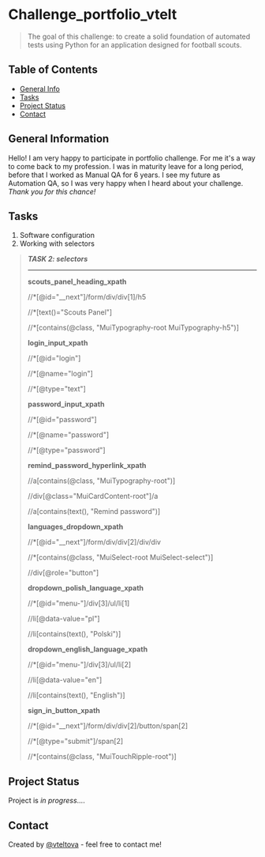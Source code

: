 # Challenge_portfolio_vtelt
> The goal of this challenge: to create a solid foundation of automated tests using Python for an application designed for football scouts.

## Table of Contents
* [General Info](#general-information)
* [Tasks](#tasks)
* [Project Status](#project-status)
* [Contact](#contact)
<!-- * [License](#license) -->


## General Information
Hello! I am very happy to participate in portfolio challenge. For me it's a way to come back to my profession. I was in maturity leave for a long period, before that I worked as Manual QA for 6 years. I see my future as Automation QA, so I was very happy when I heard about your challenge. 
*Thank you for this chance!* 

## Tasks
1. Software configuration
2. Working with selectors

>**_TASK 2: selectors_**
> 
> ---
> 
> **scouts_panel_heading_xpath**
> 
> //*[@id="__next"]/form/div/div[1]/h5
> 
> //*[text()="Scouts Panel"]
> 
> //*[contains(@class, "MuiTypography-root MuiTypography-h5")]
> 
> **login_input_xpath**
> 
> //*[@id="login"]
> 
> //*[@name="login"]
> 
> //*[@type="text"]
> 
> **password_input_xpath**
> 
> //*[@id="password"]
> 
> //*[@name="password"]
> 
> //*[@type="password"]
> 
> **remind_password_hyperlink_xpath**
> 
> //a[contains(@class, "MuiTypography-root")]
> 
> //div[@class="MuiCardContent-root"]/a
> 
> //a[contains(text(), "Remind password")]
> 
> **languages_dropdown_xpath**
> 
> //*[@id="__next"]/form/div/div[2]/div/div
> 
> //*[contains(@class, "MuiSelect-root MuiSelect-select")]
> 
> //div[@role="button"]
> 
> **dropdown_polish_language_xpath**
> 
> //*[@id="menu-"]/div[3]/ul/li[1]
> 
> //li[@data-value="pl"]
> 
> //li[contains(text(), "Polski")]
> 
> **dropdown_english_language_xpath**
> 
> //*[@id="menu-"]/div[3]/ul/li[2]
> 
> //li[@data-value="en"]
> 
> //li[contains(text(), "English")]
> 
> **sign_in_button_xpath**
> 
> //*[@id="__next"]/form/div/div[2]/button/span[2]
> 
> //*[@type="submit"]/span[2]
> 
> //*[contains(@class, "MuiTouchRipple-root")]




## Project Status
Project is *in progress*....



## Contact
Created by [@vteltova](http://linkedin.com/in/victoriakarapysh) - feel free to contact me!


